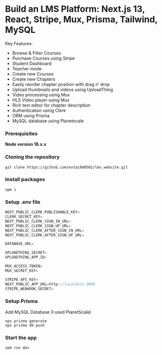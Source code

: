 # Build an LMS Platform: Next.js 13,  React, Stripe, Mux, Prisma, Tailwind, MySQL 

Key Features:

- Browse & Filter Courses
- Purchase Courses using Stripe
- Student Dashboard
- Teacher mode
- Create new Courses
- Create new Chapters
- Easily reorder chapter position with drag n’ drop
- Upload thumbnails and videos using UploadThing
- Video processing using Mux
- HLS Video player using Mux
- Rich text editor for chapter description
- Authentication using Clerk
- ORM using Prisma
- MySQL database using Planetscale

### Prerequisites

**Node version 18.x.x**

### Cloning the repository

```shell
git clone https://github.com/nvtai040502/lms_website.git
```

### Install packages

```shell
npm i
```

### Setup .env file


```js
NEXT_PUBLIC_CLERK_PUBLISHABLE_KEY=
CLERK_SECRET_KEY=
NEXT_PUBLIC_CLERK_SIGN_IN_URL=
NEXT_PUBLIC_CLERK_SIGN_UP_URL=
NEXT_PUBLIC_CLERK_AFTER_SIGN_IN_URL=
NEXT_PUBLIC_CLERK_AFTER_SIGN_UP_URL=

DATABASE_URL=

UPLOADTHING_SECRET=
UPLOADTHING_APP_ID=

MUX_ACCESS_TOKEN=
MUX_SECRET_KEY=

STRIPE_API_KEY=
NEXT_PUBLIC_APP_URL=http://localhost:3000
STRIPE_WEBHOOK_SECRET=

```

### Setup Prisma

Add MySQL Database (I used PlanetScale)

```shell
npx prisma generate
npx prisma db push

```

### Start the app

```shell
npm run dev
```
